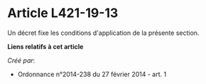 # Article L421-19-13

Un décret fixe les conditions d'application de la présente section.

**Liens relatifs à cet article**

_Créé par_:

  - Ordonnance n°2014-238 du 27 février 2014 - art. 1
